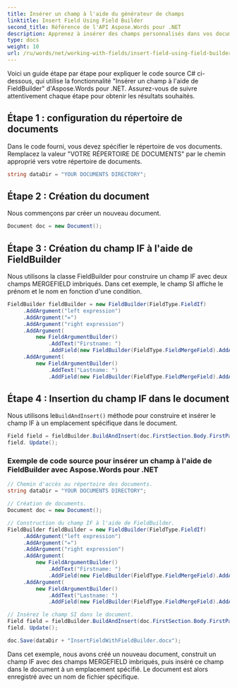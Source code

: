 ```yaml
---
title: Insérer un champ à l'aide du générateur de champs
linktitle: Insert Field Using Field Builder
second_title: Référence de l'API Aspose.Words pour .NET
description: Apprenez à insérer des champs personnalisés dans vos documents Word avec Aspose.Words pour .NET.
type: docs
weight: 10
url: /ru/words/net/working-with-fields/insert-field-using-field-builder/
---
```


Voici un guide étape par étape pour expliquer le code source C# ci-dessous, qui utilise la fonctionnalité "Insérer un champ à l'aide de FieldBuilder" d'Aspose.Words pour .NET. Assurez-vous de suivre attentivement chaque étape pour obtenir les résultats souhaités.

## Étape 1 : configuration du répertoire de documents

Dans le code fourni, vous devez spécifier le répertoire de vos documents. Remplacez la valeur "VOTRE RÉPERTOIRE DE DOCUMENTS" par le chemin approprié vers votre répertoire de documents.

```csharp
string dataDir = "YOUR DOCUMENTS DIRECTORY";
```

## Étape 2 : Création du document

Nous commençons par créer un nouveau document.

```csharp
Document doc = new Document();
```

## Étape 3 : Création du champ IF à l'aide de FieldBuilder

Nous utilisons la classe FieldBuilder pour construire un champ IF avec deux champs MERGEFIELD imbriqués. Dans cet exemple, le champ SI affiche le prénom et le nom en fonction d'une condition.

```csharp
FieldBuilder fieldBuilder = new FieldBuilder(FieldType.FieldIf)
     .AddArgument("left expression")
     .AddArgument("=")
     .AddArgument("right expression")
     .AddArgument(
         new FieldArgumentBuilder()
             .AddText("Firstname: ")
             .AddField(new FieldBuilder(FieldType.FieldMergeField).AddArgument("firstname")))
     .AddArgument(
         new FieldArgumentBuilder()
             .AddText("Lastname: ")
             .AddField(new FieldBuilder(FieldType.FieldMergeField).AddArgument("lastname")));
```

## Étape 4 : Insertion du champ IF dans le document

 Nous utilisons le`BuildAndInsert()` méthode pour construire et insérer le champ IF à un emplacement spécifique dans le document.

```csharp
Field field = fieldBuilder.BuildAndInsert(doc.FirstSection.Body.FirstParagraph);
field. Update();
```

### Exemple de code source pour insérer un champ à l'aide de FieldBuilder avec Aspose.Words pour .NET

```csharp
// Chemin d'accès au répertoire des documents.
string dataDir = "YOUR DOCUMENTS DIRECTORY";

// Création de documents.
Document doc = new Document();

// Construction du champ IF à l'aide de FieldBuilder.
FieldBuilder fieldBuilder = new FieldBuilder(FieldType.FieldIf)
     .AddArgument("left expression")
     .AddArgument("=")
     .AddArgument("right expression")
     .AddArgument(
         new FieldArgumentBuilder()
             .AddText("Firstname: ")
             .AddField(new FieldBuilder(FieldType.FieldMergeField).AddArgument("firstname")))
     .AddArgument(
         new FieldArgumentBuilder()
             .AddText("Lastname: ")
             .AddField(new FieldBuilder(FieldType.FieldMergeField).AddArgument("lastname")));

// Insérez le champ SI dans le document.
Field field = fieldBuilder.BuildAndInsert(doc.FirstSection.Body.FirstParagraph);
field. Update();

doc.Save(dataDir + "InsertFieldWithFieldBuilder.docx");
```

Dans cet exemple, nous avons créé un nouveau document, construit un champ IF avec des champs MERGEFIELD imbriqués, puis inséré ce champ dans le document à un emplacement spécifié. Le document est alors enregistré avec un nom de fichier spécifique.

